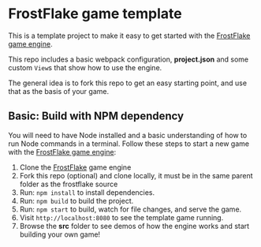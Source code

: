 # FrostFlake game template

This is a template project to make it easy to get started with the
[FrostFlake game engine](https://github.com/profexorgeek/frostflake).

This repo includes a basic webpack configuration, **project.json** and
some custom `View`s that show how to use the engine.

The general idea is to fork this repo to get an easy starting point,
and use that as the basis of your game.

## Basic: Build with NPM dependency

You will need to have Node installed and a basic understanding of how to run
Node commands in a terminal. Follow these steps to start a new game with
the [FrostFlake game engine](https://github.com/profexorgeek/frostflake):

1. Clone the [FrostFlake](https://github.com/profexorgeek/frostflake) game engine
1. Fork this repo (optional) and clone locally, it must be in the same parent folder as the frostflake source
1. Run: `npm install` to install dependencies.
1. Run: `npm build` to build the project.
1. Run: `npm start` to build, watch for file changes, and serve the game.
1. Visit `http://localhost:8080` to see the template game running.
1. Browse the **src** folder to see demos of how the engine works and start building your own game!
